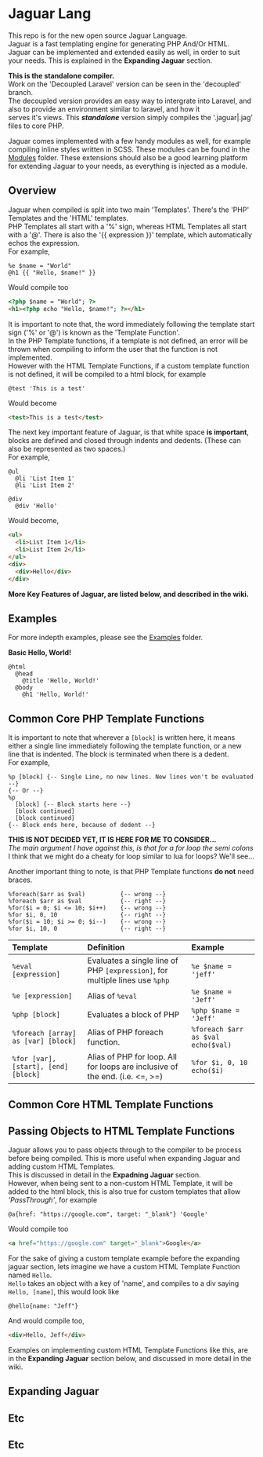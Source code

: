 # Jaguar Lang

This repo is for the new open source Jaguar Language.   
Jaguar is a fast templating engine for generating PHP And/Or HTML.    
Jaguar can be implemented and extended easily as well, in order to suit your needs. This is explained in the **Expanding Jaguar** section.   

**This is the standalone compiler.**  
Work on the 'Decoupled Laravel' version can be seen in the 'decoupled' branch.  
The decoupled version provides an easy way to intergrate into Laravel, and also to provide an environment similar to laravel, and how it   
serves it's views. This _**standalone**_ version simply compiles the '.jaguar|.jag' files to core PHP.

Jaguar comes implemented with a few handy modules as well, for example compiling inline styles written in SCSS. These modules can be found in the   
[Modules](src/modules) folder. These extensions should also be a good learning platform for extending Jaguar to your needs, as everything is injected as a module.  

## Overview  
Jaguar when compiled is split into two main 'Templates'. There's the 'PHP' Templates and the 'HTML' templates.   
PHP Templates all start with a '%' sign, whereas HTML Templates all start with a '@'.
There is also the '{{ expression }}' template, which automatically echos the expression.  
For example,   
```jaguar
%e $name = "World"
@h1 {{ "Hello, $name!" }}
```   
Would compile too   
```html
<?php $name = "World"; ?>
<h1><?php echo "Hello, $name!"; ?></h1>
```  

It is important to note that, the word immediately following the template start sign ('%' or '@') is known as the 'Template Function'.   
In the PHP Template functions, if a template is not defined, an error will be thrown when compiling to inform the user that the function is not implemented.   
However with the HTML Template Functions, if a custom template function is not defined, it will be compiled to a html block, for example   
```jaguar
@test 'This is a test'
```   
Would become
```html
<test>This is a test</test>
```   

The next key important feature of Jaguar, is that white space **is important**, blocks are defined and closed through indents and dedents. (These can also be represented as two spaces.)   
For example,
```jaguar
@ul
  @li 'List Item 1'
  @li 'List Item 2'

@div
  @div 'Hello'
```   
Would become,  
```html
<ul>
  <li>List Item 1</li>
  <li>List Item 2</li>
</ul>
<div>
  <div>Hello</div>
</div>
```

**More Key Features of Jaguar, are listed below, and described in the wiki.**

## Examples  
For more indepth examples, please see the [Examples](examples/) folder.   

**Basic Hello, World!**
```jaguar
@html
  @head
    @title 'Hello, World!'
  @body
    @h1 'Hello, World!'
```


## Common Core PHP Template Functions
It is important to note that wherever a `[block]` is written here, it means either a single line immediately following the template function, or a new line that is indented. The block is terminated when there is a dedent.   
For example,  
```jaguar
%p [block] {-- Single Line, no new lines. New lines won't be evaluated --}
{-- Or --}
%p
  [block] {-- Block starts here --}
  [block continued]
  [block continued]
{-- Block ends here, because of dedent --}
```  

**THIS IS NOT DECIDED YET, IT IS HERE FOR ME TO CONSIDER...**   
_The main argument I have against this, is that for a for loop the semi colons_   
I think that we might do a cheaty for loop similar to lua for loops? We'll see...

Another important thing to note, is that PHP Template functions **do not** need braces.
```jaguar
%foreach($arr as $val)          {-- wrong --}
%foreach $arr as $val           {-- right --}
%for($i = 0; $i <= 10; $i++)    {-- wrong --}
%for $i, 0, 10                  {-- right --}
%for($i = 10; $i >= 0; $i--)    {-- wrong --}
%for $i, 10, 0                  {-- right --}
```

| Template       | Definition     | Example        |
| :------------- | :------------- | :------------- |
| `%eval [expression]` | Evaluates a single line of PHP `[expression]`, for multiple lines use `%php` | `%e $name = 'jeff'` |
| `%e [expression]` | Alias of `%eval` | `%e $name = 'Jeff'` |
| `%php [block]` | Evaluates a block of PHP | `%php $name = 'Jeff'` |
| `%foreach [array] as [var] [block]` | Alias of PHP foreach function. | `%foreach $arr as $val echo($val)` |
| `%for [var], [start], [end] [block]` | Alias of PHP for loop. All for loops are inclusive of the end. (i.e. <=, >=) | `%for $i, 0, 10 echo($i)`|

## Common Core HTML Template Functions   


## Passing Objects to HTML Template Functions
Jaguar allows you to pass objects through to the compiler to be process before being compiled. This is more useful when expanding Jaguar and adding custom HTML Templates.   
This is discussed in detail in the **Expadning Jaguar** section.  
However, when being sent to a non-custom HTML Template, it will be added to the html block, this is also true for custom templates that allow _'PassThrough'_, for example   
```jaguar
@a{href: "https://google.com", target: "_blank"} 'Google'
```
Would compile too   
```html
<a href="https://google.com" target="_blank">Google</a>
```  

For the sake of giving a custom template example before the expanding jaguar section, lets imagine we have a custom HTML Template Function named `Hello`.   
`Hello` takes an object with a key of 'name', and compiles to a div saying `Hello, [name]`, this would look like   
```jaguar
@hello{name: "Jeff"}
```
And would compile too,  
```html
<div>Hello, Jeff</div>
```
Examples on implementing custom HTML Template Functions like this, are in the **Expanding Jaguar** section below, and discussed in more detail in the wiki.


## Expanding Jaguar  


## Etc   


## Etc  
